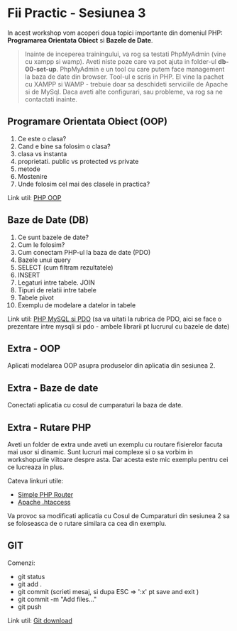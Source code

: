 # Fii Practic - Sesiunea 3
In acest workshop vom acoperi doua topici importante din domeniul PHP: __Programarea Orientata Obiect__ si __Bazele de Date__.

>Inainte de inceperea trainingului, va rog sa testati PhpMyAdmin (vine cu xampp si wamp). Aveti niste poze care va pot ajuta in folder-ul __db-00-set-up__.
PhpMyAdmin e un tool cu care putem face management la baza de date din browser. Tool-ul e scris in PHP. El vine la pachet cu XAMPP si WAMP - trebuie doar sa deschideti serviciile de Apache si de MySql. Daca aveti alte configurari, sau probleme, va rog sa ne contactati inainte.

## Programare Orientata Obiect (OOP)
1. Ce este o clasa?
2. Cand e bine sa folosim o clasa?
3. clasa vs instanta
4. proprietati. public vs protected vs private
5. metode
6. Mostenire
7. Unde folosim cel mai des clasele in practica?

Link util: [PHP OOP](https://www.w3schools.com/php/php_oop_what_is.asp)

## Baze de Date (DB)
1. Ce sunt bazele de date?
2. Cum le folosim?
3. Cum conectam PHP-ul la baza de date (PDO)
4. Bazele unui query
5. SELECT (cum filtram rezultatele)
6. INSERT
7. Legaturi intre tabele. JOIN
8. Tipuri de relatii intre tabele
9. Tabele pivot
10. Exemplu de modelare a datelor in tabele

Link util: [PHP MySQL si PDO](https://www.w3schools.com/php/php_mysql_connect.asp) (sa va uitati la rubrica de PDO, aici se face o prezentare intre mysqli si pdo - ambele librarii pt lucrurul cu bazele de date)


## Extra - OOP
Aplicati modelarea OOP asupra produselor din aplicatia din sesiunea 2.

## Extra - Baze de date
Conectati aplicatia cu cosul de cumparaturi la baza de date.

## Extra - Rutare PHP
Aveti un folder de extra unde aveti un exemplu cu routare fisierelor facuta mai usor si dinamic. Sunt lucruri mai complexe si o sa vorbim in workshopurile viitoare despre asta. Dar acesta este mic exemplu pentru cei ce lucreaza in plus. 

Cateva linkuri utile: 
 - [Simple PHP Router](https://www.taniarascia.com/the-simplest-php-router/)
 - [Apache .htaccess](http://httpd.apache.org/docs/2.2/howto/htaccess.html)

Va provoc sa modificati aplicatia cu Cosul de Cumparaturi din sesiunea 2 sa se foloseasca de o rutare similara ca cea din exemplu.

## GIT

Comenzi:
 - git status
 - git add .
 - git commit (scrieti mesaj, si dupa ESC => ':x' pt save and exit )
 - git commit -m "Add files..."
 - git push

Link util: [Git download](https://git-scm.com/)

